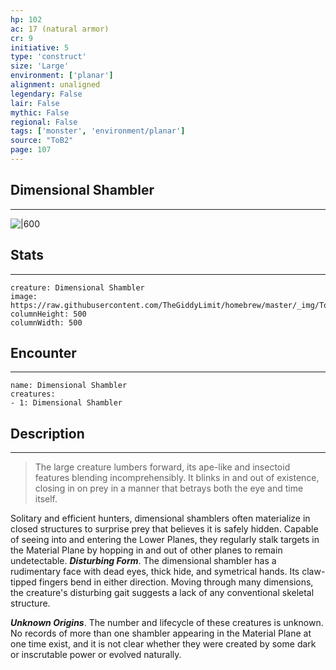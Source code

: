 ```yaml
---
hp: 102
ac: 17 (natural armor)
cr: 9
initiative: 5
type: 'construct'    
size: 'Large'
environment: ['planar']
alignment: unaligned
legendary: False
lair: False
mythic: False
regional: False
tags: ['monster', 'environment/planar']
source: "ToB2"
page: 107
---
```


## Dimensional Shambler
---

![|600](https://raw.githubusercontent.com/TheGiddyLimit/homebrew/master/_img/ToB2/creature/Dimensional%20Shambler.webp)

## Stats
---

```statblock
creature: Dimensional Shambler
image: https://raw.githubusercontent.com/TheGiddyLimit/homebrew/master/_img/ToB2/creature/token/Dimensional%20Shambler%20%28Token%29.png
columnHeight: 500
columnWidth: 500
```

## Encounter
---

```encounter-table
name: Dimensional Shambler
creatures:
- 1: Dimensional Shambler
```

## Description
---
>The large creature lumbers forward, its ape-like and insectoid features blending incomprehensibly. It blinks in and out of existence, closing in on prey in a manner that betrays both the eye and time itself.

Solitary and efficient hunters, dimensional shamblers often materialize in closed structures to surprise prey that believes it is safely hidden. Capable of seeing into and entering the Lower Planes, they regularly stalk targets in the Material Plane by hopping in and out of other planes to remain undetectable.
**_Disturbing Form_**. The dimensional shambler has a rudimentary face with dead eyes, thick hide, and symetrical hands. Its claw-tipped fingers bend in either direction. Moving through many dimensions, the creature's disturbing gait suggests a lack of any conventional skeletal structure.

**_Unknown Origins_**. The number and lifecycle of these creatures is unknown. No records of more than one shambler appearing in the Material Plane at one time exist, and it is not clear whether they were created by some dark or inscrutable power or evolved naturally.






